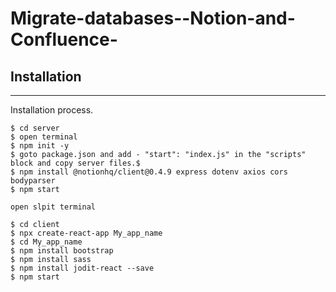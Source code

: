 # Migrate-databases--Notion-and-Confluence-
## Installation
***
Installation process. 
```
$ cd server
$ open terminal 
$ npm init -y
$ goto package.json and add - "start": "index.js" in the "scripts" block and copy server files.$ 
$ npm install @notionhq/client@0.4.9 express dotenv axios cors bodyparser
$ npm start

open slpit terminal

$ cd client
$ npx create-react-app My_app_name
$ cd My_app_name
$ npm install bootstrap
$ npm install sass
$ npm install jodit-react --save
$ npm start
```



